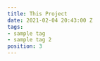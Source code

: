 ```yaml
---
title: This Project
date: 2021-02-04 20:43:00 Z
tags:
- sample tag
- sample tag 2
position: 3
---
```


